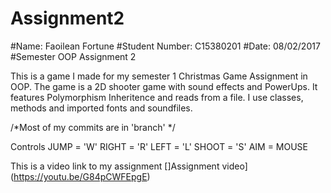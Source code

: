 # Assignment2

#Name: Faoilean Fortune
#Student Number: C15380201
#Date: 08/02/2017
#Semester OOP Assignment 2 

This is a game I made for my semester 1 Christmas Game Assignment in OOP.
The game is a 2D shooter game with sound effects and PowerUps.
It features Polymorphism Inheritence and reads from a file.
I use classes, methods and imported fonts and soundfiles.


/*Most of my commits are in 'branch' */


Controls
JUMP = 'W'
RIGHT = 'R'
LEFT = 'L'
SHOOT = 'S'
AIM = MOUSE


This is a video link to my assignment
[]Assignment video] (https://youtu.be/G84pCWFEpgE)
